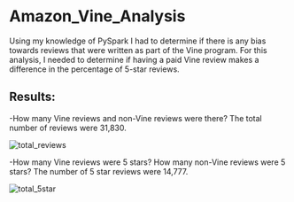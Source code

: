 # Amazon_Vine_Analysis
Using my knowledge of PySpark I had to determine if there is any bias towards reviews that were written as part of the Vine program. For this analysis, 
I needed to determine if having a paid Vine review makes a difference in the percentage of 5-star reviews.

## Results:

-How many Vine reviews and non-Vine reviews were there? 
  The total number of reviews were 31,830.

![total_reviews](https://user-images.githubusercontent.com/86200136/137647665-329c312c-b1db-4e7b-ae39-e9c92fbae4fb.png)

-How many Vine reviews were 5 stars? How many non-Vine reviews were 5 stars? 
  The number of 5 star reviews were 14,777.
  
![total_5star](https://user-images.githubusercontent.com/86200136/137647727-a119c8c2-e135-4572-a077-a77cdf64a93e.png)

